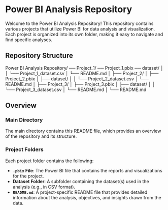 # Power BI Analysis Repository

Welcome to the Power BI Analysis Repository! This repository contains various projects that utilize Power BI for data analysis and visualization. Each project is organized into its own folder, making it easy to navigate and find specific analyses.

## Repository Structure

Power BI Analysis Repository/
── Project_1/
── Project_1.pbix
── dataset/
│   │   └── Project_1_dataset.csv
│   └── README.md
│
├── Project_2/
│   ├── Project_2.pbix
│   ├── dataset/
│   │   └── Project_2_dataset.csv
│   └── README.md
│
├── Project_3/
│   ├── Project_3.pbix
│   ├── dataset/
│   │   └── Project_3_dataset.csv
│   └── README.md
│
└── README.md


## Overview

### Main Directory

The main directory contains this README file, which provides an overview of the repository and its structure.

### Project Folders

Each project folder contains the following:

- **`.pbix` File**: The Power BI file that contains the reports and visualizations for the project.
- **Dataset Folder**: A subfolder containing the dataset(s) used in the analysis (e.g., in CSV format).
- **`README.md`**: A project-specific README file that provides detailed information about the analysis, objectives, and insights drawn from the data.




